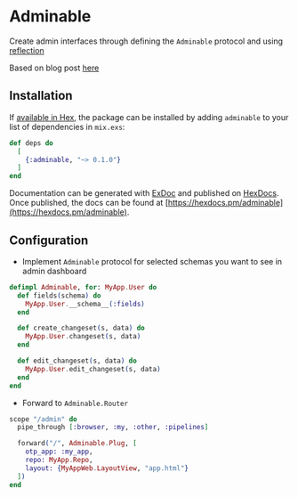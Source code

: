 # Adminable

Create admin interfaces through defining the `Adminable` protocol and using [reflection](https://hexdocs.pm/ecto/Ecto.Schema.html#module-reflection)

Based on blog post [here](https://lytedev.io/blog/ecto-reflection-for-simple-admin-crud-forms/)

## Installation

If [available in Hex](https://hex.pm/docs/publish), the package can be installed
by adding `adminable` to your list of dependencies in `mix.exs`:

```elixir
def deps do
  [
    {:adminable, "~> 0.1.0"}
  ]
end
```

Documentation can be generated with [ExDoc](https://github.com/elixir-lang/ex_doc)
and published on [HexDocs](https://hexdocs.pm). Once published, the docs can
be found at [https://hexdocs.pm/adminable](https://hexdocs.pm/adminable).

## Configuration

- Implement `Adminable` protocol for selected schemas you want to see in admin dashboard

```elixir
defimpl Adminable, for: MyApp.User do
  def fields(schema) do
    MyApp.User.__schema__(:fields)
  end

  def create_changeset(s, data) do
    MyApp.User.changeset(s, data)
  end

  def edit_changeset(s, data) do
    MyApp.User.edit_changeset(s, data)
  end
end
```

- Forward to `Adminable.Router`

```elixir
scope "/admin" do
  pipe_through [:browser, :my, :other, :pipelines]

  forward("/", Adminable.Plug, [
    otp_app: :my_app,
    repo: MyApp.Repo,
    layout: {MyAppWeb.LayoutView, "app.html"}
  ])
end
```
